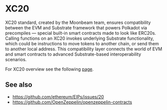# XC20

XC20 standard, created by the Moonbeam team, ensures compatibility between the EVM and Substrate framework that powers Polkadot via precompiles — special built-in smart contracts made to look like ERC20s. Calling functions on an XC20 invokes underlying Substrate functionality, which could be instructions to move tokens to another chain, or send them to another local address. This compatibility layer connects the world of EVM and smart contracts to advanced Substrate-based interoperability scenarios.

For XC20 overview see the following [page](/docs/learn/interoperability/xcm/building-with-xcm/create-xc20-assets).

## See also

- https://github.com/ethereum/EIPs/issues/20
- https://github.com/OpenZeppelin/openzeppelin-contracts
